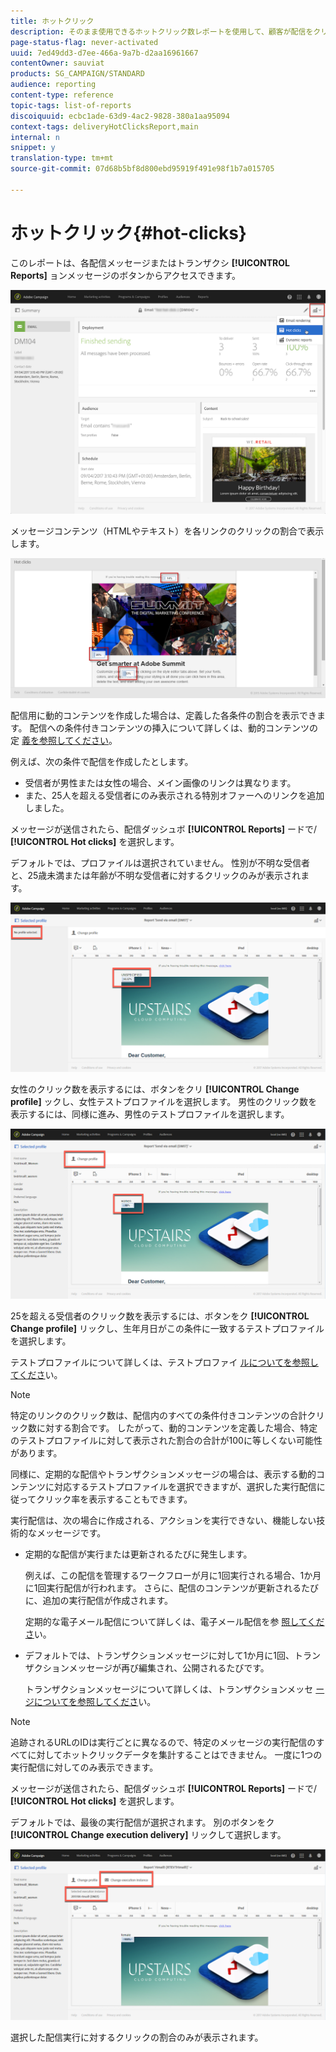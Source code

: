 ```yaml
---
title: ホットクリック
description: そのまま使用できるホットクリック数レポートを使用して、顧客が配信をクリックした場所を確認します。
page-status-flag: never-activated
uuid: 7ed49dd3-d7ee-466a-9a7b-d2aa16961667
contentOwner: sauviat
products: SG_CAMPAIGN/STANDARD
audience: reporting
content-type: reference
topic-tags: list-of-reports
discoiquuid: ecbc1ade-63d9-4ac2-9828-380a1aa95094
context-tags: deliveryHotClicksReport,main
internal: n
snippet: y
translation-type: tm+mt
source-git-commit: 07d68b5bf8d800ebd95919f491e98f1b7a015705

---
```



# ホットクリック{#hot-clicks}

このレポートは、各配信メッセージまたはトランザクシ **[!UICONTROL Reports]** ョンメッセージのボタンからアクセスできます。

![](assets/delivery_reports_hot-clicks_4.png)

メッセージコンテンツ（HTMLやテキスト）を各リンクのクリックの割合で表示します。

![](assets/delivery_reports_10.png)

配信用に動的コンテンツを作成した場合は、定義した各条件の割合を表示できます。 配信への条件付きコンテンツの挿入について詳しくは、動的コンテンツの定 [義を参照してください](../../designing/using/personalization.md#defining-dynamic-content-in-an-email)。

例えば、次の条件で配信を作成したとします。

* 受信者が男性または女性の場合、メイン画像のリンクは異なります。
* また、25人を超える受信者にのみ表示される特別オファーへのリンクを追加しました。

メッセージが送信されたら、配信ダッシュボ **[!UICONTROL Reports]** ードで/ **[!UICONTROL Hot clicks]** を選択します。

デフォルトでは、プロファイルは選択されていません。 性別が不明な受信者と、25歳未満または年齢が不明な受信者に対するクリックのみが表示されます。

![](assets/delivery_reports_hot-clicks_1.png)

女性のクリック数を表示するには、ボタンをクリ **[!UICONTROL Change profile]** ックし、女性テストプロファイルを選択します。 男性のクリック数を表示するには、同様に進み、男性のテストプロファイルを選択します。

![](assets/delivery_reports_hot-clicks_2.png)

25を超える受信者のクリック数を表示するには、ボタンをク **[!UICONTROL Change profile]** リックし、生年月日がこの条件に一致するテストプロファイルを選択します。

テストプロファイルについて詳しくは、テストプロファイ [ルについてを参照してくださ](../../audiences/using/managing-test-profiles.md)い。

>[!NOTE]
>
>特定のリンクのクリック数は、配信内のすべての条件付きコンテンツの合計クリック数に対する割合です。 したがって、動的コンテンツを定義した場合、特定のテストプロファイルに対して表示された割合の合計が100に等しくない可能性があります。

同様に、定期的な配信やトランザクションメッセージの場合は、表示する動的コンテンツに対応するテストプロファイルを選択できますが、選択した実行配信に従ってクリック率を表示することもできます。

実行配信は、次の場合に作成される、アクションを実行できない、機能しない技術的なメッセージです。

* 定期的な配信が実行または更新されるたびに発生します。

   例えば、この配信を管理するワークフローが月に1回実行される場合、1か月に1回実行配信が行われます。 さらに、配信のコンテンツが更新されるたびに、追加の実行配信が作成されます。

   定期的な電子メール配信について詳しくは、電子メール配信を参 [照してくださ](../../automating/using/email-delivery.md)い。

* デフォルトでは、トランザクションメッセージに対して1か月に1回、トランザクションメッセージが再び編集され、公開されるたびです。

   トランザクションメッセージについて詳しくは、トランザクションメッセ [ージについてを参照してくださ](../../channels/using/about-transactional-messaging.md)い。

>[!NOTE]
>
>追跡されるURLのIDは実行ごとに異なるので、特定のメッセージの実行配信のすべてに対してホットクリックデータを集計することはできません。 一度に1つの実行配信に対してのみ表示できます。

メッセージが送信されたら、配信ダッシュボ **[!UICONTROL Reports]** ードで/ **[!UICONTROL Hot clicks]** を選択します。

デフォルトでは、最後の実行配信が選択されます。 別のボタンをク **[!UICONTROL Change execution delivery]** リックして選択します。

![](assets/delivery_reports_hot-clicks_3.png)

選択した配信実行に対するクリックの割合のみが表示されます。
